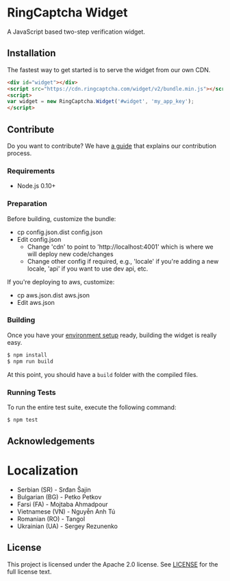 RingCaptcha Widget
==================

A JavaScript based two-step verification widget.

Installation
------------

The fastest way to get started is to serve the widget from our own CDN.

```html
<div id="widget"></div>
<script src="https://cdn.ringcaptcha.com/widget/v2/bundle.min.js"></script>
<script>
var widget = new RingCaptcha.Widget('#widget', 'my_app_key');
</script>
```

Contribute
----------

Do you want to contribute? We have [a guide](CONTRIBUTING.md) that explains our contribution process.

### Requirements

 * Node.js 0.10+

### Preparation

Before building, customize the bundle:
* cp config.json.dist config.json
* Edit config.json
  * Change 'cdn' to point to 'http://localhost:4001' which is where we will deploy new code/changes
  * Change other config if required, e.g., 'locale' if you're adding a new locale, 'api' if you want to use dev api, etc.

If you're deploying to aws, customize:
* cp aws.json.dist aws.json
* Edit aws.json

### Building

Once you have your [environment setup](#requirements) ready, building the widget is really easy.

```sh
$ npm install
$ npm run build
```

At this point, you should have a `build` folder with the compiled files.

### Running Tests

To run the entire test suite, execute the following command:

```sh
$ npm test
```

Acknowledgements
----------------

# Localization

* Serbian (SR) - Srđan Šajin
* Bulgarian (BG) - Petko Petkov
* Farsi (FA) - Mojtaba Ahmadpour
* Vietnamese (VN) - Nguyễn Anh Tú
* Romanian (RO) - Tangol
* Ukrainian (UA) - Sergey Rezunenko

License
-------

This project is licensed under the Apache 2.0 license. See [LICENSE](LICENSE) for the full license text.
